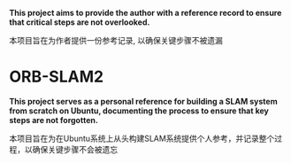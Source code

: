 **This project aims to provide the author with a reference record to ensure that critical steps are not overlooked.**

本项目旨在为作者提供一份参考记录, 以确保关键步骤不被遗漏

# ORB-SLAM2

**This project serves as a personal reference for building a SLAM system from scratch on Ubuntu, documenting the process to ensure that key steps are not forgotten.**

本项目旨在为在Ubuntu系统上从头构建SLAM系统提供个人参考，并记录整个过程，以确保关键步骤不会被遗忘
